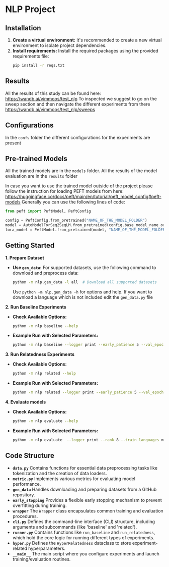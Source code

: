 # NLP Project

## Installation

1. **Create a virtual environment:** It's recommended to create a new virtual environment to isolate project dependencies.
2. **Install requirements:** Install the required packages using the provided requirements file:
    ```bash
    pip install -r reqs.txt
    ```
## Results
All the results of this study can be found here: https://wandb.ai/vimmoos/test_nlp
To inspected we suggest to go on the sweep section and then navigate the different experiments from there https://wandb.ai/vimmoos/test_nlp/sweeps

## Configurations
In the `confs` folder the different configurations for the experiments are present

## Pre-trained Models
All the trained models are in the `models` folder.
All the results of the model evaluation are in the `results` folder

In case you want to use the trained model outside of the project please follow the instruction for loading PEFT models from here: https://huggingface.co/docs/peft/main/en/tutorial/peft_model_config#peft-models
Generally you can use the following lines of code:

```python
from peft import PeftModel, PeftConfig

config = PeftConfig.from_pretrained("NAME_OF_THE_MODEL_FOLDER")
model = AutoModelForSeq2SeqLM.from_pretrained(config.base_model_name_or_path)
lora_model = PeftModel.from_pretrained(model, "NAME_OF_THE_MODEL_FOLDER")
```



## Getting Started

**1. Prepare Dataset**
   * **Use `gen_data`:** For supported datasets, use the following command to download and preprocess data:

      ```bash
      python -m nlp.gen_data -l all  # Download all supported datasets
      ```
      Use `python -m nlp.gen_data -h` for options and help.
	  If you want to download a language which is not included edit the `gen_data.py` file

**2. Run Baseline Experiments**

   * **Check Available Options:**
      ```bash
      python -m nlp baseline --help
      ```
   * **Example Run with Selected Parameters:**
      ```bash
      python -m nlp baseline --logger print --early_patience 5 --val_epoch 2 --max_epoch 1 --lang spa
      ```

**3. Run Relatedness Experiments**
   * **Check Available Options:**
      ```bash
      python -m nlp related --help
      ```

   * **Example Run with Selected Parameters:**
      ```bash
      python -m nlp related --logger print --early_patience 5 --val_epoch 2 --max_epoch 1 --train_languages ita --test_languages spa
	  ```

**4. Evaluate models**
   * **Check Available Options:**
      ```bash
      python -m nlp evaluate --help
      ```


   * **Example Run with Selected Parameters:**
      ```bash
      python -m nlp evaluate  --logger print --rank 8 --train_languages multi_romance --test_languages ita
	  ```

## Code Structure

* **`data.py`** Contains functions for essential data preprocessing tasks like tokenization and the creation of data loaders.
* **`metric.py`**  Implements various metrics for evaluating model performance.
* **`gen_data`** Handles downloading and preparing datasets from a GitHub repository.
* **`early_stopping`** Provides a flexible early stopping mechanism to prevent overfitting during training.
* **`wrapper`**  The `Wrapper` class encapsulates common training and evaluation procedures.
* **`cli.py`** Defines the command-line interface (CLI) structure, including arguments and subcommands (like 'baseline' and 'related').
* **`runner.py`**  Contains functions like `run_baseline` and `run_relatedness`, which hold the core logic for running different types of experiments.
* **`hyper.py`** Defines the `HyperRelatedness` dataclass to store experiment-related hyperparameters.
* **`__main__`** The main script where you configure experiments and launch training/evaluation routines.
